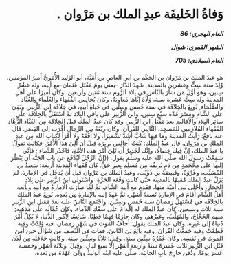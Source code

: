 <h1 dir="rtl">وَفاةُ الخَليفَة عبدِ الملك بن مَرْوان .</h1>

<h5 dir="rtl">العام الهجري:  86

الشهر القمري: شوال

العام الميلادي: 705</h5>

<p dir="rtl">هو عبدُ الملك بن مَرْوان بن الحَكَم بن أبي العاصِ بن أُمَيَّة، أبو الوَليد الأُمَويُّ أَميرُ المؤمنين، وُلِدَ سنة سِتٍّ وعشرين بالمدينة, شَهِدَ الدَّارَ –يعني يومَ مَقْتَل عُثمان-مع أبيه، وله عَشْرُ سِنين، وهو أوَّلُ مَن سَارَ بالنَّاس في بِلاد الرُّوم سنة ثنتين وأربعين، وكان أَميرًا على أهلِ المدينة وله سِتَّ عَشرةَ سنة، وَلَّاهُ إيَّاها مُعاوِيَةُ، وكان يُجالِس الفُقَهاء والعُلَماء والعُبَّاد والصُّلَحاء, بُويِعَ بالخِلافَة في سنة خَمس وسِتِّين في حَياةِ أبيهِ، في خِلافَة ابن الزُّبير، وبَقِيَ على الشَّامِ ومِصْرَ مُدَّة سَبْعِ سِنين، وابن الزُّبير على باقي البِلاد ثمَّ اسْتَقَلَّ بالخِلافَة على سائِر البِلاد والأقاليم بعدَ مَقْتَل ابنِ الزُّبير، وقد كان عبدُ الملك قبلَ الخِلافَة مِن العُبَّاد الزُّهَّاد الفُقَهاء المُلازِمين للمَسجِد، التَّالِين للقُرآن، وكان رِبْعَةً مِن الرِّجال أَقْرَب إلى القِصَر. قال عنه نافعٌ: رَأيتُ المدينةَ وما فيها شَابٌّ أَشَدُّ تَشْميرًا، ولا أَفْقَهُ ولا أَقْرَأُ لِكِتابِ الله مِن عبدِ الملكِ بن مَرْوان. قال عبدُ الملك: كُنتُ أُجالِس بَرِيرَةَ قبلَ أن أَلِيَ هذا الأَمْرَ، فكانت تَقولُ: يا عبدَ الملك، إنَّ فِيكَ خِصالًا، وإنَّك لَجَدِيرٌ أن تَلِيَ أَمْرَ هذه الأُمَّةِ، فاحْذَر الدِّماء ; فإنِّي سَمِعْتُ رَسولَ الله صلَّى الله عليه وسلَّم يقول: ((إنَّ الرَّجُلَ لَيُدْفَع عن بابِ الجَنَّة أن يَنْظُرَ إليها على مِحْجَمَةٍ مِن دَمٍ يُريقُه مِن مُسلِم بِغيرِ حَقٍّ. كان فُقَهاء المَدينة أَربعَة: سَعيدُ بن المُسَيِّب، وعُرْوَةُ، وقَبيصَةُ بن ذُؤَيْب، وعبدُ الملك بن مَرْوان قبلَ أن يَدخُل في الإمارة. لم يَزَلْ عبدُ الملك مُقيمًا بالمدينة حتَّى كانت وَقْعَة الحَرَّةِ، واسْتَولى ابنُ الزُّبير على بِلادِ الحِجازِ، وأَجْلَى بَنِي أُمَيَّة منها، فقَدِمَ مع أَبيهِ الشَّامَ، ثمَّ لمَّا صارَت الإمارةُ مع أَبيهِ وبايَعه أهلُ الشَّام أَقامَ في الإمارةِ تَسعةَ أَشهُر، ثمَّ عَهِدَ إليه بالإمارةِ مِن بَعدِه. بُويِعَ عبدُ الملك بالخِلافَة في مُسْتَهَلِّ رَمضانَ سنة خَمسٍ وسِتِّين، واجْتَمع النَّاسُ عليه بعدَ مَقتلِ ابنِ الزُّبير سنة ثلاث وسَبعين. كان عبدُ الملك له إقْدامٌ على سَفْكِ الدِّماء، وكان عُمَّالُه على مَذهَبِه; منهم الحَجَّاجُ، والمُهَلَّبُ، وغيرُهم، وكان حازِمًا فَهِمًا فَطِنًا، سَائِسًا لِأُمُور الدُّنيا، لا يَكِلُ أَمْرَ دُنياهُ إلى غَيرِه، وكان عبدُ الملك يقول: أَخافُ المَوتَ في شَهْرِ رَمضان، فيه وُلِدْتُ وفيه فُطِمْتُ وفيه جَمَعْتُ القُرآنَ، وفيه بايَعَ لِيَ النَّاسُ، فمات في النِّصف مِن شَوَّال حين أَمِنَ الموتَ في نَفسِه. وكان عُمُرُهُ سِتِّين سنة، وقِيلَ: ثلاثًا وسِتِّين سنة. وكانت خلافَتُه مِن لَدُن قَتْلِ ابنِ الزُّبير ثلاث عَشرةَ سنةً وأربعة أَشهُر إلَّا سبع ليالٍ، وقِيلَ: وثلاثة أَشهُر وخمسة عَشرَ يومًا. ودُفن خارِجَ بابِ الجابِيَة. صلَّى عليه ابنُه الوَليدُ ووَلِيَ عَهْدَهُ مِن بَعدِه.</p></br>
